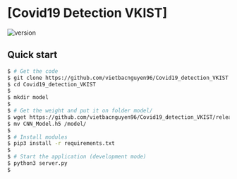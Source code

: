 # [Covid19 Detection VKIST]

![version](https://img.shields.io/badge/version-1.0.1-blue.svg) 
 
## Quick start

```bash
$ # Get the code
$ git clone https://github.com/vietbacnguyen96/Covid19_detection_VKIST.git
$ cd Covid19_detection_VKIST
$ 
$ mkdir model
$ 
$ # Get the weight and put it on folder model/
$ wget https://github.com/vietbacnguyen96/Covid19_detection_VKIST/releases/download/v1.0.0/CNN_Model.h5
$ mv CNN_Model.h5 /model/
$
$ # Install modules
$ pip3 install -r requirements.txt
$
$ # Start the application (development mode)
$ python3 server.py
$
```
